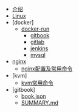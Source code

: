 * [介绍](README.md)
* [Linux](linux/linux.md)
* [docker]
  * [docker-run](docker/run)
    * [gitbook](docker/run/docker-gitbook.md)
    * [gitlab](docker/run/docker-gitlab.md)
    * [jenkins](docker/run/docker-jenkins.md)
    * [mysql](docker/run/docker-mysql.md)
* [nginx](linux/linux.md)
  * [nginx配置及常用命令](nginx/nginx配置及常用命令.md)
* [kvm]
  * [kvm常用命令](kvm/kvm常用命令.md)
* [gitbook]
  * [book.json](gitbook/book.json.md)
  * [SUMMARY.md](gitbook/SUMMARY.md)